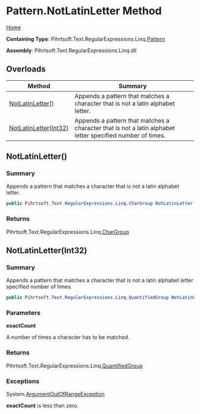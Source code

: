 # Pattern\.NotLatinLetter Method

[Home](../../../../../../README.md)

**Containing Type**: Pihrtsoft\.Text\.RegularExpressions\.Linq\.[Pattern](../README.md)

**Assembly**: Pihrtsoft\.Text\.RegularExpressions\.Linq\.dll

## Overloads

| Method | Summary |
| ------ | ------- |
| [NotLatinLetter()](#Pihrtsoft_Text_RegularExpressions_Linq_Pattern_NotLatinLetter) | Appends a pattern that matches a character that is not a latin alphabet letter\. |
| [NotLatinLetter(Int32)](#Pihrtsoft_Text_RegularExpressions_Linq_Pattern_NotLatinLetter_System_Int32_) | Appends a pattern that matches a character that is not a latin alphabet letter specified number of times\. |

## NotLatinLetter\(\) <a name="Pihrtsoft_Text_RegularExpressions_Linq_Pattern_NotLatinLetter"></a>

### Summary

Appends a pattern that matches a character that is not a latin alphabet letter\.

```csharp
public Pihrtsoft.Text.RegularExpressions.Linq.CharGroup NotLatinLetter()
```

### Returns

Pihrtsoft\.Text\.RegularExpressions\.Linq\.[CharGroup](../../CharGroup/README.md)

## NotLatinLetter\(Int32\) <a name="Pihrtsoft_Text_RegularExpressions_Linq_Pattern_NotLatinLetter_System_Int32_"></a>

### Summary

Appends a pattern that matches a character that is not a latin alphabet letter specified number of times\.

```csharp
public Pihrtsoft.Text.RegularExpressions.Linq.QuantifiedGroup NotLatinLetter(int exactCount)
```

### Parameters

**exactCount**

A number of times a character has to be matched\.

### Returns

Pihrtsoft\.Text\.RegularExpressions\.Linq\.[QuantifiedGroup](../../QuantifiedGroup/README.md)

### Exceptions

System\.[ArgumentOutOfRangeException](https://docs.microsoft.com/en-us/dotnet/api/system.argumentoutofrangeexception)

**exactCount** is less than zero\.

